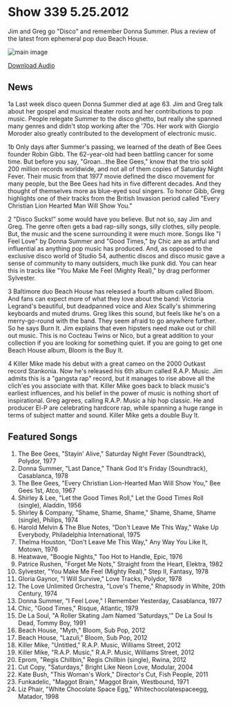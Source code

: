# Show 339 5.25.2012
Jim and Greg go "Disco" and remember Donna Summer. Plus a review of the latest from ephemeral pop duo Beach House.

![main image](http://www.soundopinions.org/images/2012/disco.jpg)

[Download Audio](http://audio.soundopinions.org/streams/2012/05/so_20120525.m3u)

## News
1a Last week disco queen Donna Summer died at age 63. Jim and Greg talk about her gospel and musical theater roots and her contributions to pop music. People relegate Summer to the disco ghetto, but really she spanned many genres and didn't stop working after the '70s. Her work with Giorgio Moroder also greatly contributed to the development of electronic music.

1b Only days after Summer's passing, we learned of the death of Bee Gees founder Robin Gibb. The 62-year-old had been battling cancer for some time. But before you say, "Groan...the Bee Gees," know that the trio sold 200 million records worldwide, and not all of them copies of Saturday Night Fever. Their music from that 1977 movie defined the disco movement for many people, but the Bee Gees had hits in five different decades. And they thought of themselves more as blue-eyed soul singers. To honor Gibb, Greg highlights one of their tracks from the British Invasion period called "Every Christian Lion Hearted Man Will Show You."

2 "Disco Sucks!" some would have you believe. But not so, say Jim and Greg. The genre often gets a bad rap-silly songs, silly clothes, silly people. But, the music and the scene surrounding it were much more. Songs like "I Feel Love" by Donna Summer and "Good Times," by Chic are as artful and influential as anything pop music has produced. And, as opposed to the exclusive disco world of Studio 54, authentic discos and disco music gave a sense of community to many outsiders, much like punk did. You can hear this in tracks like "You Make Me Feel (Mighty Real)," by drag performer Sylvester.

3 Baltimore duo Beach House has released a fourth album called Bloom. And fans can expect more of what they love about the band: Victoria Legrand's beautiful, but deadpanned voice and Alex Scally's shimmering keyboards and muted drums. Greg likes this sound, but feels like he's on a merry-go-round with the band. They seem afraid to go anywhere further. So he says Burn It. Jim explains that even hipsters need make out or chill out music. This is no Cocteau Twins or Nico, but a great addition to your collection if you are looking for something quiet. If you are going to get one Beach House album, Bloom is the Buy It.

4 Killer Mike made his debut with a great cameo on the 2000 Outkast record Stankonia. Now he's released his 6th album called R.A.P. Music. Jim admits this is a "gangsta rap" record, but it manages to rise above all the clich'es you associate with that. Killer Mike goes back to black music's earliest influences, and his belief in the power of music is nothing short of inspirational. Greg agrees, calling R.A.P. Music a hip hop classic. He and producer El-P are celebrating hardcore rap, while spanning a huge range in terms of subject matter and sound. Killer Mike gets a double Buy It.

## Featured Songs
1. The Bee Gees, "Stayin' Alive," Saturday Night Fever (Soundtrack), Polydor, 1977
2. Donna Summer, "Last Dance," Thank God It's Friday (Soundtrack), Casablanca, 1978
3. The Bee Gees, "Every Christian Lion-Hearted Man Will Show You," Bee Gees 1st, Atco, 1967
4. Shirley & Lee, "Let the Good Times Roll," Let the Good Times Roll (single), Aladdin, 1956
5. Shirley & Company, "Shame, Shame, Shame," Shame, Shame, Shame (single), Philips, 1974
6. Harold Melvin & The Blue Notes, "Don't Leave Me This Way," Wake Up Everybody, Philadelphia International, 1975
7. Thelma Houston, "Don't Leave Me This Way," Any Way You Like It, Motown, 1976
8. Heatwave, "Boogie Nights," Too Hot to Handle, Epic, 1976
9. Patrice Rushen, "Forget Me Nots," Straight from the Heart, Elektra, 1982
10. Sylvester, "You Make Me Feel (Mighty Real)," Step II, Fantasy, 1978
11. Gloria Gaynor, "I Will Survive," Love Tracks, Polydor, 1978
12. The Love Unlimited Orchestra, "Love's Theme," Rhapsody in White, 20th Century, 1974
13. Donna Summer, "I Feel Love," I Remember Yesterday, Casablanca, 1977
14. Chic, "Good Times," Risque, Atlantic, 1979
15. De La Soul, "A Roller Skating Jam Named 'Saturdays,'" De La Soul Is Dead, Tommy Boy, 1991
16. Beach House, "Myth," Bloom, Sub Pop, 2012
17. Beach House, "Lazuli," Bloom, Sub Pop, 2012
18. Killer Mike, "Untitled," R.A.P. Music, Williams Street, 2012
19. Killer Mike, "R.A.P. Music," R.A.P. Music, Williams Street, 2012
20. Eprom, "Regis Chillbin," Regis Chillbin (single), Rwina, 2012
21. Cut Copy, "Saturdays," Bright Like Neon Love, Modular, 2004
22. Kate Bush, "This Woman's Work," Director's Cut, Fish People, 2011
23. Funkadelic, "Maggot Brain," Maggot Brain, Westbound, 1971
24. Liz Phair, "White Chocolate Space Egg," Whitechocolatespaceegg, Matador, 1998
